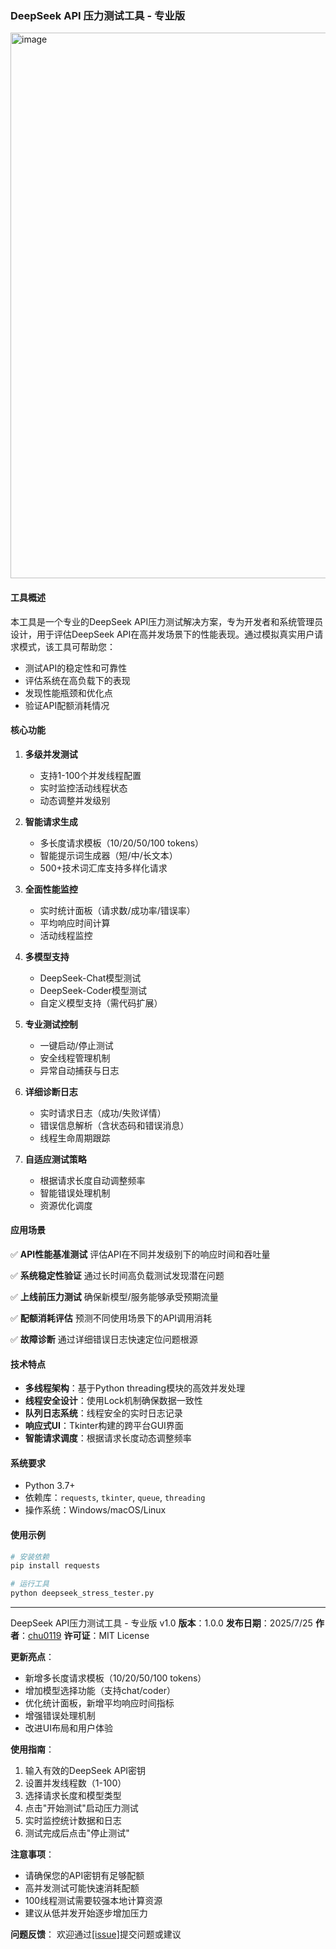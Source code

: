 ### DeepSeek API 压力测试工具 - 专业版
<img width="1050" height="873" alt="image" src="https://github.com/user-attachments/assets/92adf2a5-5f6d-4920-ad56-79ac6f629471" />

#### 工具概述
本工具是一个专业的DeepSeek API压力测试解决方案，专为开发者和系统管理员设计，用于评估DeepSeek API在高并发场景下的性能表现。通过模拟真实用户请求模式，该工具可帮助您：
- 测试API的稳定性和可靠性
- 评估系统在高负载下的表现
- 发现性能瓶颈和优化点
- 验证API配额消耗情况

#### 核心功能

1. **多级并发测试**
   - 支持1-100个并发线程配置
   - 实时监控活动线程状态
   - 动态调整并发级别

2. **智能请求生成**
   - 多长度请求模板（10/20/50/100 tokens）
   - 智能提示词生成器（短/中/长文本）
   - 500+技术词汇库支持多样化请求

3. **全面性能监控**
   - 实时统计面板（请求数/成功率/错误率）
   - 平均响应时间计算
   - 活动线程监控

4. **多模型支持**
   - DeepSeek-Chat模型测试
   - DeepSeek-Coder模型测试
   - 自定义模型支持（需代码扩展）

5. **专业测试控制**
   - 一键启动/停止测试
   - 安全线程管理机制
   - 异常自动捕获与日志

6. **详细诊断日志**
   - 实时请求日志（成功/失败详情）
   - 错误信息解析（含状态码和错误消息）
   - 线程生命周期跟踪

7. **自适应测试策略**
   - 根据请求长度自动调整频率
   - 智能错误处理机制
   - 资源优化调度

#### 应用场景

✅ **API性能基准测试**
评估API在不同并发级别下的响应时间和吞吐量

✅ **系统稳定性验证**
通过长时间高负载测试发现潜在问题

✅ **上线前压力测试**
确保新模型/服务能够承受预期流量

✅ **配额消耗评估**
预测不同使用场景下的API调用消耗

✅ **故障诊断**
通过详细错误日志快速定位问题根源

#### 技术特点

- **多线程架构**：基于Python threading模块的高效并发处理
- **线程安全设计**：使用Lock机制确保数据一致性
- **队列日志系统**：线程安全的实时日志记录
- **响应式UI**：Tkinter构建的跨平台GUI界面
- **智能请求调度**：根据请求长度动态调整频率

#### 系统要求
- Python 3.7+
- 依赖库：`requests`, `tkinter`, `queue`, `threading`
- 操作系统：Windows/macOS/Linux

#### 使用示例
```bash
# 安装依赖
pip install requests

# 运行工具
python deepseek_stress_tester.py
```

---


DeepSeek API压力测试工具 - 专业版 v1.0
**版本**：1.0.0
**发布日期**：2025/7/25
**作者**：[chu0119](https://github.com/chu0119)
**许可证**：MIT License

**更新亮点**：
- 新增多长度请求模板（10/20/50/100 tokens）
- 增加模型选择功能（支持chat/coder）
- 优化统计面板，新增平均响应时间指标
- 增强错误处理机制
- 改进UI布局和用户体验

**使用指南**：
1. 输入有效的DeepSeek API密钥
2. 设置并发线程数（1-100）
3. 选择请求长度和模型类型
4. 点击"开始测试"启动压力测试
5. 实时监控统计数据和日志
6. 测试完成后点击"停止测试"

**注意事项**：
- 请确保您的API密钥有足够配额
- 高并发测试可能快速消耗配额
- 100线程测试需要较强本地计算资源
- 建议从低并发开始逐步增加压力

**问题反馈**：
欢迎通过[[issue]](https://github.com/chu0119/DeepSeekKill/issues)提交问题或建议
